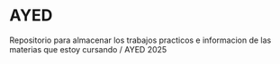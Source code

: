 # AYED
Repositorio para almacenar los trabajos practicos e informacion de las materias que estoy cursando / AYED 2025
